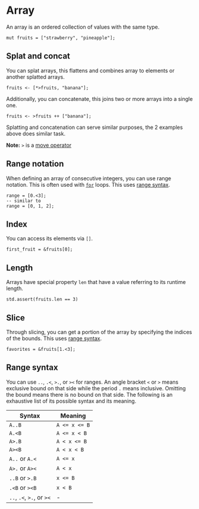 # Array

An array is an ordered collection of values with the same type.

```butter
mut fruits = ["strawberry", "pineapple"];
```

## Splat and concat

You can splat arrays, this flattens and combines array to elements or another splatted arrays.

```butter
fruits <- [*>fruits, "banana"];
```

Additionally, you can concatenate, this joins two or more arrays into a single one.

```butter
fruits <- >fruits ++ ["banana"];
```

Splatting and concatenation can serve similar purposes, the 2 examples above does similar task.

**Note:** `>` is a [move operator](./move_and_initialization.md)

## Range notation

When defining an array of consecutive integers, you can use range notation. This is often used with [`for`] loops. This uses [range syntax].

[range syntax]: #range-syntax
[`for`]: control_flow.md#for

```butter
range = [0.<3];
-- similar to
range = [0, 1, 2];
```

## Index

You can access its elements via `[]`.

```butter
first_fruit = &fruits[0];
```

## Length

Arrays have special property `len` that have a value referring to its runtime length.

```butter
std.assert(fruits.len == 3)
```

## Slice

Through slicing, you can get a portion of the array by specifying the indices of the bounds. This uses [range syntax].

[range syntax]: #range-syntax

```butter
favorites = &fruits[1.<3];
```

## Range syntax

You can use `..`, `.<`, `>.`, or `><` for ranges. An angle bracket `<` or `>` means exclusive bound on that side while the period `.` means inclusive. Omitting the bound means there is no bound on that side. The following is an exhaustive list of its possible syntax and its meaning.

| Syntax                    | Meaning       |
| ------------------------- | ------------- |
| `A..B`                    | `A <= x <= B` |
| `A.<B`                    | `A <= x < B`  |
| `A>.B`                    | `A < x <= B`  |
| `A><B`                    | `A < x < B`   |
| `A..` or `A.<`            | `A <= x`      |
| `A>.` or `A><`            | `A < x`       |
| `..B` or `>.B`            | `x <= B`      |
| `.<B` or `><B`            | `x < B`       |
| `..`, `.<`, `>.`, or `><` | -             |
